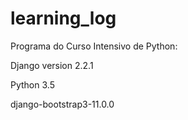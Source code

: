 # learning_log

Programa do Curso Intensivo de Python:

Django version 2.2.1

Python 3.5

django-bootstrap3-11.0.0
